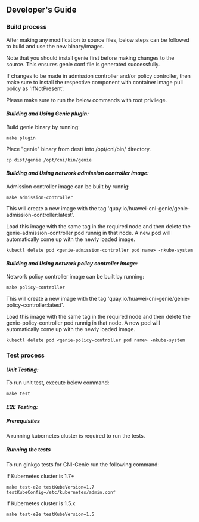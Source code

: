 ## Developer's Guide

### Build process

After making any modification to source files, below steps can be followed to build and use the new binary/images. 

Note that you should install genie first before making changes to the source. This ensures genie conf file is generated successfully.

If changes to be made in admission controller and/or policy controller, then make sure to install the respective component
with container image pull policy as 'IfNotPresent'.

Please make sure to run the below commands with root privilege.

#### *Building and Using Genie plugin:*

Build genie binary by running:
```
make plugin
```
Place "genie" binary from dest/ into /opt/cni/bin/ directory.
```
cp dist/genie /opt/cni/bin/genie
```
#### *Building and Using network admission controller image:*

Admission controller image can be built by runnig:
```
make admission-controller
```
This will create a new image with the tag 'quay.io/huawei-cni-genie/genie-admission-controller:latest'.

Load this image with the same tag in the required node and then delete the genie-admission-controller pod runnig in that node. A new pod will automatically come up with the newly loaded image.

```
kubectl delete pod <genie-admission-controller pod name> -nkube-system
```

#### *Building and Using network policy controller image:*

Network policy controller image can be built by running:
```
make policy-controller
```
This will create a new image with the tag 'quay.io/huawei-cni-genie/genie-policy-controller:latest'.

Load this image with the same tag in the required node and then delete the genie-policy-controller pod runnig in that node. A new pod will automatically come up with the newly loaded image.

```
kubectl delete pod <genie-policy-controller pod name> -nkube-system
```

### Test process

#### *Unit Testing:*
To run unit test, execute below command:
```
make test
```

#### *E2E Testing:*

##### Prerequisites

A running kubernetes cluster is required to run the tests.

##### Running the tests

To run ginkgo tests for CNI-Genie run the following command:

If Kubernetes cluster is 1.7+
```
make test-e2e testKubeVersion=1.7 testKubeConfig=/etc/kubernetes/admin.conf
```

If Kubernetes cluster is 1.5.x
```
make test-e2e testKubeVersion=1.5

